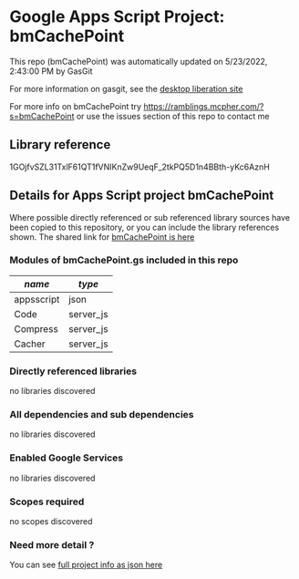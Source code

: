 # Google Apps Script Project: bmCachePoint
This repo (bmCachePoint) was automatically updated on 5/23/2022, 2:43:00 PM by GasGit

For more information on gasgit, see the [desktop liberation site](https://ramblings.mcpher.com/drive-sdk-and-github/migrategasgit/ "desktop liberation")

For more info on bmCachePoint try https://ramblings.mcpher.com/?s=bmCachePoint or use the issues section of this repo to contact me
## Library reference
1GOjfvSZL31TxlF61QT1fVNIKnZw9UeqF_2tkPQ5D1n4BBth-yKc6AznH


## Details for Apps Script project bmCachePoint
Where possible directly referenced or sub referenced library sources have been copied to this repository, or you can include the library references shown. 
The shared link for [bmCachePoint is here](https://script.google.com/d/1GOjfvSZL31TxlF61QT1fVNIKnZw9UeqF_2tkPQ5D1n4BBth-yKc6AznH/edit?usp=sharing "open in the GAS IDE")

### Modules of bmCachePoint.gs included in this repo
*name*|*type*
--- | --- 
appsscript| json
Code| server_js
Compress| server_js
Cacher| server_js
### Directly referenced libraries
no libraries discovered
### All dependencies and sub dependencies
no libraries discovered
### Enabled Google Services
no libraries discovered
### Scopes required
no scopes discovered
### Need more detail ?
You can see [full project info as json here](info.json)
